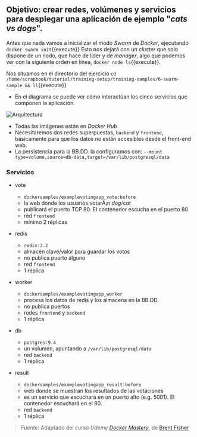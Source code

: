 ## Objetivo: crear redes, volúmenes y servicios para desplegar una aplicación de ejemplo "_cats vs dogs_".

Antes que nada vamos a inicializar el modo _Swarm_ de _Docker_, ejecutando ``docker swarm init``{{execute}}
Esto nos dejará con un _cluster_ que solo dispone de un nodo, que hace de líder y de _manager_, algo que podemos ver con la siguiente orden en línea, ``docker node ls``{{execute}}.

Nos situamos en el directorio del ejercicio ``cd /home/scrapbook/tutorial/training-setup/training-samples/6-swarm-sample && ll``{{execute}}

- En el diagrama se puede ver cómo interactúan los cinco servicios que componen la aplicación.

![Arquitectura](https://cdn-images-1.medium.com/max/1024/0*LaLpavOVZGWNiLI_.)

- Todas las imágenes están en _Docker Hub_
- Necesitaremos dos redes superpuestas, `backend` y `frontend`, básicamente para que los datos no están accesibles desde el front-end web.
- La persistencia para la BB.DD. la configuramos con: `--mount type=volume,source=db-data,target=/var/lib/postgresql/data`

### Servicios
- vote
    - `dockersamples/examplevotingapp_vote:before`
    - la web donde los usuarios votarÃ¡n _dog/cat_
    - publicará el puerto TCP 80. El contenedor escucha en el puerto 80
    - red `frontend`
    - mínimo 2 réplicas

- redis
    - `redis:3.2`
    - almacén clave/valor para guardar los votos
    - no publica puerto alguno
    - red `frontend`
    - 1 réplica

- worker
    - `dockersamples/examplevotingapp_worker`
    - procesa los datos de redis y los almacena en la BB.DD.
    - no publica puertos
    - redes `frontend` y `backend`
    - 1 réplica

- db
    - `postgres:9.4`
    - un volumen, apuntando a `/var/lib/postgresql/data`
    - red `backend`
    - 1 réplica

- result
    - `dockersamples/examplevotingapp_result:before`
    - web donde se muestran los resultados de las votaciones
    - es un servicio que escuchará en un puerto alto (e.g. 5001). El contenedor escuchará en el 80.
    - red `backend`
    - 1 réplica

> *Fuente:* Adaptado del curso _Udemy_ [_Docker Mastery_](https://www.udemy.com/docker-mastery/learn/v4/content), de [Brent Fisher](https://www.bretfisher.com/)
